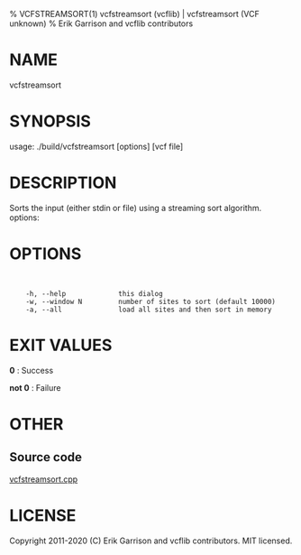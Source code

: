 % VCFSTREAMSORT(1) vcfstreamsort (vcflib) | vcfstreamsort (VCF unknown)
% Erik Garrison and vcflib contributors

# NAME

vcfstreamsort

# SYNOPSIS

usage: ./build/vcfstreamsort [options] [vcf file]

# DESCRIPTION

Sorts the input (either stdin or file) using a streaming sort algorithm. options:

# OPTIONS

```


    -h, --help             this dialog
    -w, --window N         number of sites to sort (default 10000)
    -a, --all              load all sites and then sort in memory

```

# EXIT VALUES

**0**
: Success

**not 0**
: Failure

# OTHER

## Source code

[vcfstreamsort.cpp](https://github.com/vcflib/vcflib/blob/master/src/vcfstreamsort.cpp)

# LICENSE

Copyright 2011-2020 (C) Erik Garrison and vcflib contributors. MIT licensed.

<!--
  Created with ./scripts/bin2md.rb scripts/bin2md-template.erb
-->
